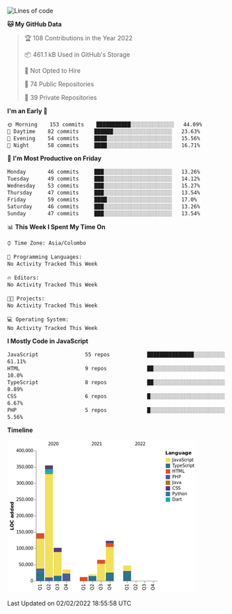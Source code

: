 
<!--START_SECTION:waka-->
![Lines of code](https://img.shields.io/badge/From%20Hello%20World%20I%27ve%20Written-905%20Thousand%20lines%20of%20code-blue)

**🐱 My GitHub Data** 

> 🏆 108 Contributions in the Year 2022
 > 
> 📦 461.1 kB Used in GitHub's Storage 
 > 
> 🚫 Not Opted to Hire
 > 
> 📜 74 Public Repositories 
 > 
> 🔑 39 Private Repositories  
 > 
**I'm an Early 🐤** 

```text
🌞 Morning    153 commits    ███████████░░░░░░░░░░░░░░   44.09% 
🌆 Daytime    82 commits     ██████░░░░░░░░░░░░░░░░░░░   23.63% 
🌃 Evening    54 commits     ████░░░░░░░░░░░░░░░░░░░░░   15.56% 
🌙 Night      58 commits     ████░░░░░░░░░░░░░░░░░░░░░   16.71%

```
📅 **I'm Most Productive on Friday** 

```text
Monday       46 commits     ███░░░░░░░░░░░░░░░░░░░░░░   13.26% 
Tuesday      49 commits     ███░░░░░░░░░░░░░░░░░░░░░░   14.12% 
Wednesday    53 commits     ███░░░░░░░░░░░░░░░░░░░░░░   15.27% 
Thursday     47 commits     ███░░░░░░░░░░░░░░░░░░░░░░   13.54% 
Friday       59 commits     ████░░░░░░░░░░░░░░░░░░░░░   17.0% 
Saturday     46 commits     ███░░░░░░░░░░░░░░░░░░░░░░   13.26% 
Sunday       47 commits     ███░░░░░░░░░░░░░░░░░░░░░░   13.54%

```


📊 **This Week I Spent My Time On** 

```text
⌚︎ Time Zone: Asia/Colombo

💬 Programming Languages: 
No Activity Tracked This Week

🔥 Editors: 
No Activity Tracked This Week

🐱‍💻 Projects: 
No Activity Tracked This Week

💻 Operating System: 
No Activity Tracked This Week

```

**I Mostly Code in JavaScript** 

```text
JavaScript               55 repos            ███████████████░░░░░░░░░░   61.11% 
HTML                     9 repos             ██░░░░░░░░░░░░░░░░░░░░░░░   10.0% 
TypeScript               8 repos             ██░░░░░░░░░░░░░░░░░░░░░░░   8.89% 
CSS                      6 repos             █░░░░░░░░░░░░░░░░░░░░░░░░   6.67% 
PHP                      5 repos             █░░░░░░░░░░░░░░░░░░░░░░░░   5.56%

```


**Timeline**

![Chart not found](https://raw.githubusercontent.com/ccweerasinghe1994/ccweerasinghe1994/master/charts/bar_graph.png) 


 Last Updated on 02/02/2022 18:55:58 UTC
<!--END_SECTION:waka-->
